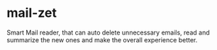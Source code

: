 # mail-zet
Smart Mail reader, that can auto delete unnecessary emails, read and summarize the new ones and make the overall experience better.

